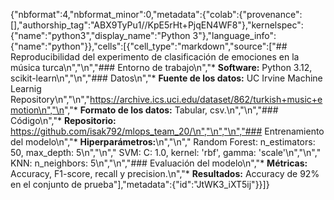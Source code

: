 {"nbformat":4,"nbformat_minor":0,"metadata":{"colab":{"provenance":[],"authorship_tag":"ABX9TyPu1//KpE5rHt+PjqEN4WF8"},"kernelspec":{"name":"python3","display_name":"Python 3"},"language_info":{"name":"python"}},"cells":[{"cell_type":"markdown","source":["## Reproducibilidad del experimento de clasificación de emociones en la música turca\n","\n","### Entorno de trabajo\n","* **Software:** Python 3.12, scikit-learn\n","\n","### Datos\n","* **Fuente de los datos:** UC Irvine Machine Learnig Repository\n","\n","https://archive.ics.uci.edu/dataset/862/turkish+music+emotion\n","\n","* **Formato de los datos:** Tabular, csv.\n","\n","### Código\n","* **Repositorio:** https://github.com/isak792/mlops_team_20/\n","\n","\n","### Entrenamiento del modelo\n","* **Hiperparámetros:**\n","\n","    Random Forest: n_estimators: 50, max_depth: 5\n","\n","    SVM: C: 1.0, kernel: 'rbf', gamma: 'scale'\n","\n","    KNN: n_neighbors: 5\n","\n","### Evaluación del modelo\n","* **Métricas:** Accuracy, F1-score, recall y precision.\n","* **Resultados:** Accuracy de 92% en el conjunto de prueba"],"metadata":{"id":"JtWK3_iXT5ij"}}]}